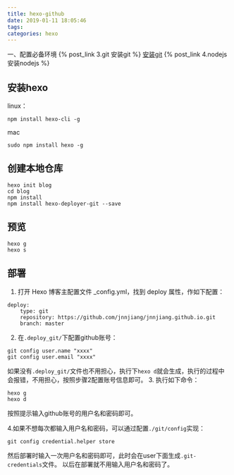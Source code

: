 ```yaml
---
title: hexo-github
date: 2019-01-11 18:05:46
tags:
categories: hexo
---
```

一、配置必备环境
{% post_link 3.git 安装git %}
[安装git](../git-repo-gerrit-git/index.html)
{% post_link 4.nodejs 安装nodejs %}

## 安装hexo
linux：
```
npm install hexo-cli -g
```
mac
```
sudo npm install hexo -g
```
## 创建本地仓库
```
hexo init blog
cd blog
npm install
npm install hexo-deployer-git --save
```
## 预览
```
hexo g
hexo s
```

## 部署
1. 打开 Hexo 博客主配置文件 _config.yml，找到 deploy 属性，作如下配置：
```
deploy:
    type: git
    repository: https://github.com/jnnjiang/jnnjiang.github.io.git
    branch: master
```

2. 在`.deploy_git/`下配置github账号：
```
git config user.name "xxxx"
git config user.email "xxxx"
```

如果没有`.deploy_git/`文件也不用担心，执行下`hexo d`就会生成，执行的过程中会报错，不用担心，按照步骤2配置账号信息即可。
3. 执行如下命令：
```
hexo g
hexo d
```
按照提示输入github账号的用户名和密码即可。

4.如果不想每次都输入用户名和密码，可以通过配置`./git/config`实现：
```
git config credential.helper store
```
然后部署时输入一次用户名和密码即可，此时会在user下面生成`.git-credentials`文件。
以后在部署就不用输入用户名和密码了。


